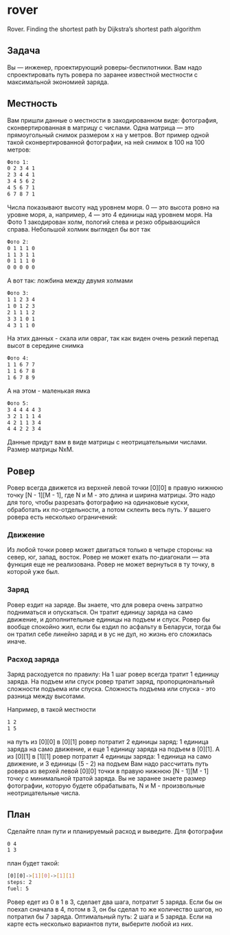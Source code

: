 # rover
Rover. Finding the shortest path by Dijkstra’s shortest path algorithm

## Задача
Вы — инженер, проектирующий роверы-беспилотники. Вам надо спроектировать путь ровера по заранее известной местности с максимальной экономией заряда.

## Местность
Вам пришли данные о местности в закодированном виде: фотография, сконвертированная в матрицу с числами. Одна матрица — это прямоугольный снимок размером х на y метров. Вот пример одной такой сконвертированной фотографии, на ней снимок в 100 на 100 метров:
```sh 
Фото 1: 
0 2 3 4 1
2 3 4 4 1
3 4 5 6 2
4 5 6 7 1
6 7 8 7 1
```

Числа показывают высоту над уровнем моря. 0 — это высота ровно на уровне моря, а, например, 4 — это 4 единицы над уровнем моря. На Фото 1 закодирован холм, пологий слева и резко обрывающийся справа.
Небольшой холмик выглядел бы вот так

```sh 
Фото 2: 
0 1 1 1 0
1 1 3 1 1
0 1 1 1 0
0 0 0 0 0
```

А вот так: ложбина между двумя холмами
```sh 
Фото 3: 
1 1 2 3 4
1 0 1 2 3
2 1 1 1 2
3 3 1 0 1
4 3 1 1 0
```

На этих данных - скала или овраг, так как виден очень резкий перепад высот в середине снимка
```sh 
Фото 4: 
1 1 6 7 7
1 1 6 7 8
1 6 7 8 9
```

А на этом - маленькая ямка 

```sh 
Фото 5: 
3 4 4 4 4 3
3 2 1 1 1 4
4 2 1 1 3 4
4 4 2 2 3 4
```

Данные придут вам в виде матрицы с неотрицательными числами. Размер матрицы NxM.

## Ровер
Ровер всегда движется из верхней левой точки [0][0] в правую нижнюю точку [N - 1][M - 1], где N и M - это длина и ширина матрицы. Это надо для того, чтобы разрезать фотографию на одинаковые куски, обработать их по-отдельности, а потом склеить весь путь.
У вашего ровера есть несколько ограничений:

### Движение
Из любой точки ровер может двигаться только в четыре стороны: на север, юг, запад, восток. Ровер не может ехать по-диагонали — эта функция еще не реализована. Ровер не может вернуться в ту точку, в которой уже был.
### Заряд
Ровер ездит на заряде. Вы знаете, что для ровера очень затратно подниматься и опускаться. Он тратит единицу заряда на само движение, и дополнительные единицы на подъем и спуск. Ровер бы вообще спокойно жил, если бы ездил по асфальту в Беларуси, тогда бы он тратил себе линейно заряд и в ус не дул, но жизнь его сложилась иначе.
### Расход заряда
Заряд расходуется по правилу:
На 1 шаг ровер всегда тратит 1 единицу заряда. На подъем или спуск ровер тратит заряд, пропорциональный сложности подъема или спуска. Сложность подъема или спуска - это разница между высотами. 


Например, в такой местности 
```sh 
1 2
1 5
```
на путь из [0][0] в [0][1] ровер потратит 2 единицы заряд: 1 единица заряда на само движение, и еще 1 единицу заряда на подъем в [0][1]. А из [0][1] в [1][1] ровер потратит 4 единицы заряда: 1 единица на само движение, и 3 единицы (5 - 2) на подъем
Вам надо рассчитать путь ровера из верхей левой [0][0] точки в правую нижнюю [N - 1][M - 1] точку с минимальной тратой заряда.
Вы не заранее знаете размер фотографии, которую будете обрабатывать, N и M - произвольные неотрицательные числа.

## План
Сделайте план пути и планируемый расход и выведите.
Для фотографии
```sh 
0 4
1 3
```
план будет такой:

```sh 
[0][0]->[1][0]->[1][1]
steps: 2
fuel: 5
```
Ровер едет из 0 в 1 в 3, сделает два шага, потратит 5 заряда. Если бы он поехал сначала в 4, потом в 3, он бы сделал то же количество шагов, но потратил бы 7 заряда. Оптимальный путь: 2 шага и 5 заряда.
Если на карте есть несколько вариантов пути, выберите любой из них.
